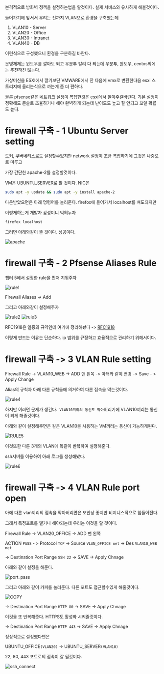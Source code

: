 본격적으로 방화벽 정책을 설정하는법을 할것이다.
실제 서비스와 유사하게 해볼것이다. 

들어가기에 앞서서 우리는 전까지 VLAN으로 환경을 구축했는데

1. VLAN10 - Server
2. VLAN20 - Office
3. VLAN30 - Intranet
4. VLAN40 - DB

이런식으로 구성했으니 환경을 구분하길 바란다.

운영체제는 윈도우를 깔아도 되고 우분투 칼리 다 되는데 우분투, 윈도우, centos외에는 추천하진 않는다.

가상머신을 ESXI에서 깔기보단 VMWARE에서 깐 다음에 vmx로 변환한다음 esxi 스토리지에 올리는식으로 까는게 좀 더 편하다.

물론 pfsense같은 네트워크 설정이 복잡한것은 esxi에서 깔아주길바란다. 
기본 설정이 정확해도 콘솔로 조율하거나 해야 완벽하게 되는데 난이도도 높고 잘 안되고 꼬일 확률도 높다.

# firewall 구축  - 1 Ubuntu Server setting 

도커, 쿠버네티스로도 설정할수있지만 network 설정이 조금 복잡하기에 그것은 나중으로 미루고

가장 간단한 apache-2를 설정할것이다.

VM은 UBUNTU_SERVER로 할 것이다. NIC은 

``` bash
sudo apt -y update && sudo apt -y install apache-2
```

다운받았으면은 아래 명령어를 눌러준다. firefox에 들어가서 localhost를 쳐도되지만

이렇게하는게 개발자 감성이니 익혀두자

``` bash
firefox localhost
```

그러면 아래와같이 뜰 것이다. 성공이다. 

![apache](./img/apache.png)


# firewall 구축  - 2 Pfsense Aliases Rule

챕터 5에서 설정한 rule을 먼저 지워주자

![rule1](./img/rule1.png)

Firewall Aliases -> Add 

그리고 아래와같이 설정해주자

![rule2](./img/rule2.png)
![rule3](./img/rule3.png)

RFC1918은 일종의 규약인데 여기에 정리해놨다 -> [RFC1918](./RFC1918.md)

이렇게 만드는 이유는 단순하다. ip 범위를 규정하고 효율적으로 관리하기 위해서이다.

# firewall 구축 -> 3 VLAN Rule setting

Firewall Rule -> VLAN10_WEB -> ADD 맨 왼쪽 -> 아래와 같이 변경 -> Save - > Apply Change

Alias의 규칙과 아래 다른 규칙들에 의거하여 다른 접속을 막는것이다. 

![rule4](./img/rule4.png)

하지만 이러면 문제가 생긴다.` VLAN10끼리의 통신도 막아`버리기에 VLAN10끼리는 통신이 되게 해줄것이다.

아래와 같이 설정해주면은 같은 VLAN10을 사용하는 VM끼리는 통신이 가능하게된다.

![RULE5](./img/rule5.png)

이것또한 다른 3개의 VLAN에 똑같이 반복하여 설정해준다.

ssh서버를 이용하여 아래 로그를 생성해봤다. 



![rule6](./img/rule6.png)


# firewall 구축 -> 4 VLAN Rule port open

아에 다른 vlan끼리의 접속을 막아버리면은 보안상 좋지만 비지니스적으로 힘들어진다.

그래서 특정포트를 열거나 해야되는데 우리는 이것을 할 것이다. 

Firewall Rule -> VLAN20_OFFICE -> ADD 맨 왼쪽

ACTION `PASS` - > Protocol `TCP` -> Source `VLAN_OFFICE net` -> Des `VLAN10_WEB net`

-> Destination Port Range `SSH 22` -> SAVE -> Apply Chnage

아래와 같이 설정을 해준다.


![port_pass](./img/port_pass.png)

그리고 아래와 같이 카피를 눌러준다. 다른 포트도 접근할수있게 해줄것이다.

![COPY](./img/copy.png)

-> Destination Port Range `HTTP 80` -> SAVE -> Apply Chnage


이것을 또 반복해준다. HTTPS도 활성화 시켜줄것이다.

-> Destination Port Range `HTTP 443` -> SAVE -> Apply Chnage

정상적으로 설정했다면은 

UBUNTU_OFFICE`(VLAN20)` -> UBUNTU_SERVER`(VLAN10)` 

22, 80, 443 포트로의 접속이 잘 될것이다.

![ssh_connect](./img/ssh_connect.png)
